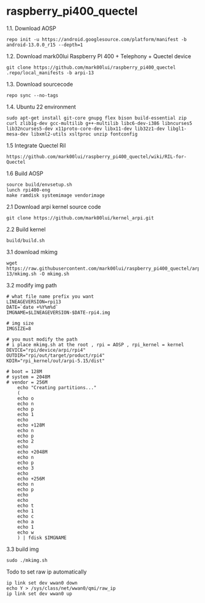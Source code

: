 # raspberry_pi400_quectel

1.1. Download AOSP
```
repo init -u https://android.googlesource.com/platform/manifest -b android-13.0.0_r15 --depth=1
```

1.2. Download mark00lui Raspberry PI 400 + Telephony + Quectel device
```
git clone https://github.com/mark00lui/raspberry_pi400_quectel .repo/local_manifests -b arpi-13
```

1.3. Download sourcecode
```
repo sync --no-tags
```

1.4. Ubuntu 22 environment
```
sudo apt-get install git-core gnupg flex bison build-essential zip curl zlib1g-dev gcc-multilib g++-multilib libc6-dev-i386 libncurses5 lib32ncurses5-dev x11proto-core-dev libx11-dev lib32z1-dev libgl1-mesa-dev libxml2-utils xsltproc unzip fontconfig
```

1.5 Integrate Quectel Ril
```
https://github.com/mark00lui/raspberry_pi400_quectel/wiki/RIL-for-Quectel
```

1.6 Build AOSP
```
source build/envsetup.sh
lunch rpi400-eng
make ramdisk systemimage vendorimage
```

2.1 Download arpi kernel source code
```
git clone https://github.com/mark00lui/kernel_arpi.git
```

2.2 Build kernel
```
build/build.sh
```

3.1 download mkimg
```
wget https://raw.githubusercontent.com/mark00lui/raspberry_pi400_quectel/arpi-13/mkimg.sh -O mkimg.sh
```

3.2 modify img path
```
# what file name prefix you want
LINEAGEVERSION=rpi13
DATE=`date +%Y%m%d`
IMGNAME=$LINEAGEVERSION-$DATE-rpi4.img

# img size
IMGSIZE=8

# you must modify the path
# i place mkimg.sh at the root , rpi = AOSP , rpi_kernel = kernel
DEVICE="rpi/device/arpi/rpi4"
OUTDIR="rpi/out/target/product/rpi4"
KDIR="rpi_kernel/out/arpi-5.15/dist"

# boot = 128M
# system = 2048M
# vendor = 256M
	echo "Creating partitions..."
	(
	echo o
	echo n
	echo p
	echo 1
	echo
	echo +128M
	echo n
	echo p
	echo 2
	echo
	echo +2048M
	echo n
	echo p
	echo 3
	echo
	echo +256M
	echo n
	echo p
	echo
	echo
	echo t
	echo 1
	echo c
	echo a
	echo 1
	echo w
	) | fdisk $IMGNAME

```

3.3 build img
```
sudo ./mkimg.sh
```

Todo to set raw ip automatically
```
ip link set dev wwan0 down
echo Y > /sys/class/net/wwan0/qmi/raw_ip
ip link set dev wwan0 up
```

